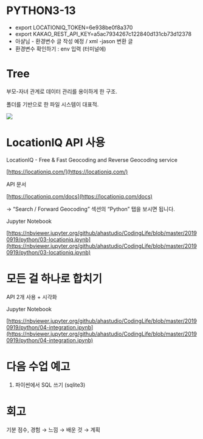 # PYTHON3-13

- export LOCATIONIQ_TOKEN=6e938be0f8a370
- export KAKAO_REST_API_KEY=a5ac7934267c122840d131cb73d12378
- 아샬님 - 환경변수 글 작성 예정 / xml -jason 변환 글
- 환경변수 확인하기 : env 입력 (터미널에)

# Tree

부모-자녀 관계로 데이터 관리를 용이하게 한 구조.

폴더를 기반으로 한 파일 시스템이 대표적.

![](Untitled-a50d5407-12f2-4773-8e05-435cfd517b56.png)

# LocationIQ API 사용

LocationIQ - Free & Fast Geocoding and Reverse Geocoding service

[https://locationiq.com/](https://locationiq.com/)

API 문서

[https://locationiq.com/docs](https://locationiq.com/docs)

→ “Search / Forward Geocoding” 섹션의 “Python” 탭을 보시면 됩니다.

Jupyter Notebook

[https://nbviewer.jupyter.org/github/ahastudio/CodingLife/blob/master/20190919/python/03-locationiq.ipynb](https://nbviewer.jupyter.org/github/ahastudio/CodingLife/blob/master/20190919/python/03-locationiq.ipynb)

# 모든 걸 하나로 합치기

API 2개 사용 + 시각화

Jupyter Notebook

[https://nbviewer.jupyter.org/github/ahastudio/CodingLife/blob/master/20190919/python/04-integration.ipynb](https://nbviewer.jupyter.org/github/ahastudio/CodingLife/blob/master/20190919/python/04-integration.ipynb)

# 다음 수업 예고

1. 파이썬에서 SQL 쓰기 (sqlite3)

# 회고

기분 점수, 경험 → 느낌 → 배운 것 → 계획
